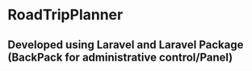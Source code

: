 # RoadTripPlanner

## Developed using Laravel and Laravel Package (BackPack for administrative control/Panel)
